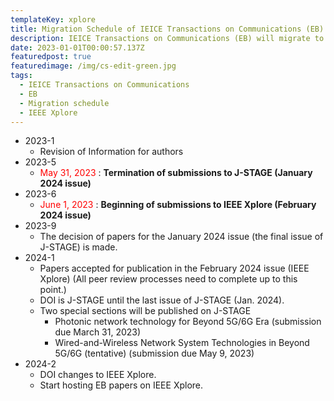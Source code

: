 ```yaml
---
templateKey: xplore
title: Migration Schedule of IEICE Transactions on Communications (EB)
description: IEICE Transactions on Communications (EB) will migrate to IEEE Xplore according to the schedule below.
date: 2023-01-01T00:00:57.137Z
featuredpost: true
featuredimage: /img/cs-edit-green.jpg
tags:
  - IEICE Transactions on Communications
  - EB
  - Migration schedule
  - IEEE Xplore
---
```


- 2023-1
  - Revision of Information for authors
- 2023-5
  - <span style="color: red; ">May 31, 2023</span> : **Termination of submissions to J-STAGE (January 2024 issue)**
- 2023-6
  - <span style="color: red; ">June 1, 2023</span> : **Beginning of submissions to IEEE Xplore (February 2024 issue)**
- 2023-9
  - The decision of papers for the January 2024 issue (the final issue of J-STAGE) is made.
- 2024-1
  - Papers accepted for publication in the February 2024 issue (IEEE Xplore) (All peer review processes need to complete up to this point.)
  - DOI is J-STAGE until the last issue of J-STAGE (Jan. 2024).
  - Two special sections will be published on J-STAGE
    - Photonic network technology for Beyond 5G/6G Era (submission due March 31, 2023)
    - Wired-and-Wireless Network System Technologies in Beyond 5G/6G (tentative) (submission due May 9, 2023)
- 2024-2
  - DOI changes to IEEE Xplore.
  - Start hosting EB papers on IEEE Xplore.
